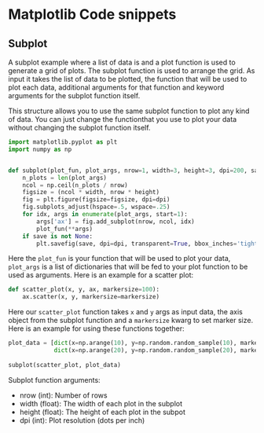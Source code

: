 Matplotlib Code snippets
=========================

Subplot
--------
A subplot example where a list of data is and a plot function is used to generate a grid of plots.
The subplot function is used to arrange the grid. As input it takes the list of data to be plotted,
the function that will be used to plot each data, additional arguments for that function and
keyword arguments for the subplot function itself.

This structure allows you to use the same subplot function to plot any kind of data.
You can just change the functionthat you use to plot your data without changing the subplot function itself.

```python
import matplotlib.pyplot as plt
import numpy as np


def subplot(plot_fun, plot_args, nrow=1, width=3, height=3, dpi=200, save=None):
    n_plots = len(plot_args)
    ncol = np.ceil(n_plots / nrow)
    figsize = (ncol * width, nrow * height)
    fig = plt.figure(figsize=figsize, dpi=dpi)
    fig.subplots_adjust(hspace=.5, wspace=.25)
    for idx, args in enumerate(plot_args, start=1):
        args['ax'] = fig.add_subplot(nrow, ncol, idx)
        plot_fun(**args)
    if save is not None:
        plt.savefig(save, dpi=dpi, transparent=True, bbox_inches='tight')
```

Here the `plot_fun` is your function that will be used to plot your data, `plot_args` is a list of dictionaries
that will be fed to your plot function to be used as arguments.
Here is an example for a scatter plot:

```python
def scatter_plot(x, y, ax, markersize=100):
    ax.scatter(x, y, markersize=markersize)
```

Here our `scatter_plot` function takes `x` and `y` args as input data, the axis object from
the subplot function and a `markersize` kwarg to set marker size.
Here is an example for using these functions together:

```python
plot_data = [dict(x=np.arange(10), y=np.random.random_sample(10), markersize=75),
             dict(x=np.arange(20), y=np.random.random_sample(20), markersize=150)]
             
subplot(scatter_plot, plot_data)
```

Subplot function arguments:
- nrow (int): Number of rows
- width (float): The width of each plot in the subplot
- height (float): The height of each plot in the subpot
- dpi (int): Plot resolution (dots per inch)
